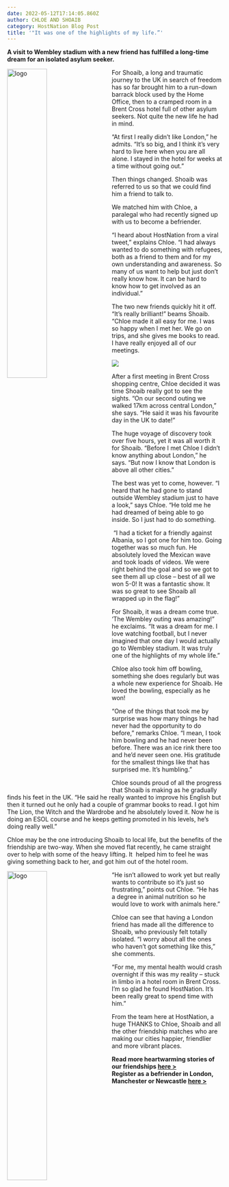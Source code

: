 ```yaml
---
date: 2022-05-12T17:14:05.860Z
author: CHLOE AND SHOAIB
category: HostNation Blog Post
title: '"It was one of the highlights of my life.”'
---
```

**A visit to Wembley stadium with a new friend has fulfilled a long-time dream for an isolated asylum seeker.**

<img src="/assets/chloe-and-shoaib_at-wembley.jpeg" alt="logo" style="width:43%;padding-right:25px;" ALIGN="left" />For Shoaib, a long and traumatic journey to the UK in search of freedom has so far brought him to a run-down barrack block used by the Home Office, then to a cramped room in a Brent Cross hotel full of other asylum seekers. Not quite the new life he had in mind.

“At first I really didn’t like London,” he admits. “It’s so big, and I think it’s very hard to live here when you are all alone. I stayed in the hotel for weeks at a time without going out.” 

Then things changed. Shoaib was referred to us so that we could find him a friend to talk to. 

<!-- end -->

We matched him with Chloe, a paralegal who had recently signed up with us to become a befriender. 

“I heard about HostNation from a viral tweet,” explains Chloe. “I had always wanted to do something with refugees, both as a friend to them and for my own understanding and awareness. So many of us want to help but just don’t really know how. It can be hard to know how to get involved as an individual.”

The two new friends quickly hit it off. “It’s really brilliant!” beams Shoaib. “Chloe made it all easy for me. I was so happy when I met her. We go on trips, and she gives me books to read. I have really enjoyed all of our meetings.

![](/assets/chloe-and-shoaib_sightseeing.jpeg)

After a first meeting in Brent Cross shopping centre, Chloe decided it was time Shoaib really got to see the sights. “On our second outing we walked 17km across central London,” she says. “He said it was his favourite day in the UK to date!” 

The huge voyage of discovery took over five hours, yet it was all worth it for Shoaib. “Before I met Chloe I didn’t know anything about London,” he says. “But now I know that London is above all other cities.”

The best was yet to come, however. “I heard that he had gone to stand outside Wembley stadium just to have a look,” says Chloe. “He told me he had dreamed of being able to go inside. So I just had to do something. 

 “I had a ticket for a friendly against Albania, so I got one for him too. Going together was so much fun. He absolutely loved the Mexican wave and took loads of videos. We were right behind the goal and so we got to see them all up close – best of all we won 5-0! It was a fantastic show. It was so great to see Shoaib all wrapped up in the flag!”

For Shoaib, it was a dream come true. ‘The Wembley outing was amazing!” he exclaims. “It was a dream for me. I love watching football, but I never imagined that one day I would actually go to Wembley stadium. It was truly one of the highlights of my whole life.”

Chloe also took him off bowling, something she does regularly but was a whole new experience for Shoaib. He loved the bowling, especially as he won! 

“One of the things that took me by surprise was how many things he had never had the opportunity to do before,” remarks Chloe. “I mean, I took him bowling and he had never been before. There was an ice rink there too and he’d never seen one. His gratitude for the smallest things like that has surprised me. It’s humbling.” 

Chloe sounds proud of all the progress that Shoaib is making as he gradually finds his feet in the UK. “He said he really wanted to improve his English but then it turned out he only had a couple of grammar books to read. I got him The Lion, the Witch and the Wardrobe and he absolutely loved it. Now he is doing an ESOL course and he keeps getting promoted in his levels, he’s doing really well.”

Chloe may be the one introducing Shoaib to local life, but the benefits of the friendship are two-way. When she moved flat recently, he came straight over to help with some of the heavy lifting. It  helped him to feel he was giving something back to her, and got him out of the hotel room. 

<img src="/assets/chloe-and-shoaib_sh-helps-c-move-flat.jpg" alt="logo" style="width:43%;padding-right:25px;" ALIGN="left" />“He isn’t allowed to work yet but really wants to contribute so it’s just so frustrating,” points out Chloe. “He has a degree in animal nutrition so he would love to work with animals here.”

Chloe can see that having a London friend has made all the difference to Shoaib, who previously felt totally isolated. “I worry about all the ones who haven’t got something like this,” she comments. 

“For me, my mental health would crash overnight if this was my reality – stuck in limbo in a hotel room in Brent Cross. I’m so glad he found HostNation. It’s been really great to spend time with him.”

From the team here at HostNation, a huge THANKS to Chloe, Shoaib and all the other friendship matches who are making our cities happier, friendlier and more vibrant places.

**Read more heartwarming stories of our friendships [here >](https://www.hostnation.org.uk/stories/)**\
**Register as a befriender in London, Manchester or Newcastle [here >](https://www.hostnation.org.uk/befriend/)**